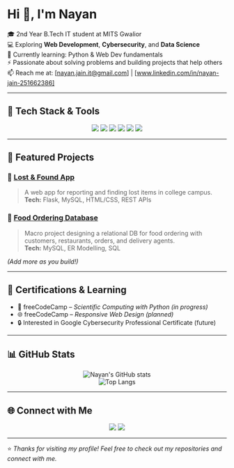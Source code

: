 # Hi 👋, I'm Nayan

🎓 2nd Year B.Tech IT student at MITS Gwalior  
💻 Exploring **Web Development**, **Cybersecurity**, and **Data Science**  
🌱 Currently learning: Python & Web Dev fundamentals  
⚡ Passionate about solving problems and building projects that help others  
📫 Reach me at: [nayan.jain.it@gmail.com] | [www.linkedin.com/in/nayan-jain-251662386]

---

## 🔧 Tech Stack & Tools
<div align="center">

<!-- Languages -->
<img src="https://img.shields.io/badge/Python-3776AB?style=for-the-badge&logo=python&logoColor=white"/>  
<img src="https://img.shields.io/badge/HTML5-E34F26?style=for-the-badge&logo=html5&logoColor=white"/>  
<img src="https://img.shields.io/badge/CSS3-1572B6?style=for-the-badge&logo=css3&logoColor=white"/>  

<!-- Tools -->
<img src="https://img.shields.io/badge/MySQL-4479A1?style=for-the-badge&logo=mysql&logoColor=white"/>  
<img src="https://img.shields.io/badge/Git-F05032?style=for-the-badge&logo=git&logoColor=white"/>  
<img src="https://img.shields.io/badge/GitHub-181717?style=for-the-badge&logo=github&logoColor=white"/>  

</div>

---

## 📂 Featured Projects

### 🔹 [Lost & Found App](https://github.com/KumarNayan11/Lost-found-app)
> A web app for reporting and finding lost items in college campus.  
**Tech:** Flask, MySQL, HTML/CSS, REST APIs  

### 🔹 [Food Ordering Database](https://github.com/KumarNayan11/your-repo-link)
> Macro project designing a relational DB for food ordering with customers, restaurants, orders, and delivery agents.  
**Tech:** MySQL, ER Modelling, SQL  

*(Add more as you build!)*

---

## 📜 Certifications & Learning
- 🐍 freeCodeCamp – *Scientific Computing with Python (in progress)*  
- 🌐 freeCodeCamp – *Responsive Web Design (planned)*  
- 🔒 Interested in Google Cybersecurity Professional Certificate (future)  

---

## 📊 GitHub Stats
<div align="center">
  
![Nayan's GitHub stats](https://github-readme-stats.vercel.app/api?username=KumarNayan11&show_icons=true&theme=radical)  
![Top Langs](https://github-readme-stats.vercel.app/api/top-langs/?username=KumarNayan11&layout=compact&theme=radical)  

</div>

---

## 🌐 Connect with Me
<p align="center">
<a href="mailto:your-email"><img src="https://img.shields.io/badge/Email-D14836?style=for-the-badge&logo=gmail&logoColor=white"/></a>
<a href="https://linkedin.com/in/your-linkedin"><img src="https://img.shields.io/badge/LinkedIn-0077B5?style=for-the-badge&logo=linkedin&logoColor=white"/></a>
</p>

---

⭐️ *Thanks for visiting my profile! Feel free to check out my repositories and connect with me.*

